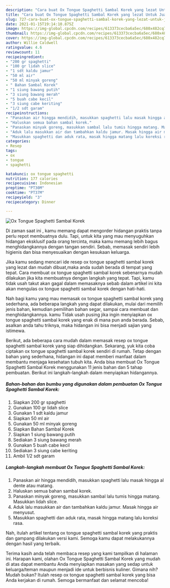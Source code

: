 ```yaml
---
description: "Cara buat Ox Tongue Spaghetti Sambal Korek yang lezat Untuk Jualan"
title: "Cara buat Ox Tongue Spaghetti Sambal Korek yang lezat Untuk Jualan"
slug: 727-cara-buat-ox-tongue-spaghetti-sambal-korek-yang-lezat-untuk-jualan
date: 2021-01-15T19:14:10.875Z
image: https://img-global.cpcdn.com/recipes/613373cecba6a5ec/680x482cq70/ox-tongue-spaghetti-sambal-korek-foto-resep-utama.jpg
thumbnail: https://img-global.cpcdn.com/recipes/613373cecba6a5ec/680x482cq70/ox-tongue-spaghetti-sambal-korek-foto-resep-utama.jpg
cover: https://img-global.cpcdn.com/recipes/613373cecba6a5ec/680x482cq70/ox-tongue-spaghetti-sambal-korek-foto-resep-utama.jpg
author: Willie Caldwell
ratingvalue: 4.6
reviewcount: 11
recipeingredient:
- "200 gr spaghetti"
- "100 gr lidah slice"
- "1 sdt kaldu jamur"
- "50 ml air"
- "50 ml minyak goreng"
- " Bahan Sambal Korek"
- "1 siung bawang putih"
- "3 siung bawang merah"
- "5 buah cabe kecil"
- "3 siung cabe keriting"
- "1/2 sdt garam"
recipeinstructions:
- "Panaskan air hingga mendidih, masukkan spaghetti lalu masak hingga al dente atau matang."
- "Haluskan semua bahan sambal korek."
- "Panaskan minyak goreng, masukkan sambal lalu tumis hingga matang. Masukkan lidah slice."
- "Aduk lalu masukkan air dan tambahkan kaldu jamur. Masak hingga air menyusut."
- "Masukkan spaghetti dan aduk rata, masak hingga matang lalu koreksi rasa."
categories:
- Resep
tags:
- ox
- tongue
- spaghetti

katakunci: ox tongue spaghetti 
nutrition: 177 calories
recipecuisine: Indonesian
preptime: "PT30M"
cooktime: "PT37M"
recipeyield: "3"
recipecategory: Dinner

---
```



![Ox Tongue Spaghetti Sambal Korek](https://img-global.cpcdn.com/recipes/613373cecba6a5ec/680x482cq70/ox-tongue-spaghetti-sambal-korek-foto-resep-utama.jpg)

Di zaman  saat ini , kamu memang dapat mengorder hidangan praktis tanpa perlu repot membuatnya dulu. Tapi, untuk kita yang mau menyuguhkan hidangan eksklusif pada orang tercinta, maka kamu memang lebih bagus menghidangkannya dengan tangan sendiri. Sebab, memasak sendiri lebih higienis dan bisa menyesuaikan dengan kesukaan keluarga.

Jika kamu sedang mencari ide resep ox tongue spaghetti sambal korek yang lezat dan mudah dibuat,maka anda sudah berada di tempat yang tepat. Cara membuat ox tongue spaghetti sambal korek  sebenarnya mudah dilakukan jika kita membuatnya dengan langkah yang tepat. Tapi, kamu tidak usah takut akan gagal dalam memasaknya 
sebab dalam artikel ini kita akan mengulas ox tongue spaghetti sambal korek dengan hati-hati.  



Nah bagi kamu yang mau memasak ox tongue spaghetti sambal korek yang sederhana, ada beberapa langkah yang dapat dilakukan, mulai dari memilih jenis bahan, kemudian pemilihan bahan segar, sampai cara membuat dan menghidangkannya. kamu Tidak usah pusing jika ingin menyiapkan ox tongue spaghetti sambal korek yang enak di mana pun anda berada. Sebab, asalkan anda  tahu triknya, maka hidangan ini bisa menjadi sajian yang istimewa.

Berikut, ada beberapa cara mudah dalam memasak resep ox tongue spaghetti sambal korek yang siap dihidangkan. Sekarang, yuk kita coba ciptakan ox tongue spaghetti sambal korek sendiri di rumah. Tetap dengan bahan yang sederhana, hidangan ini dapat memberi manfaat dalam membantu menjaga kesehatan tubuh kita. Anda bisa membuat Ox Tongue Spaghetti Sambal Korek menggunakan 11 jenis bahan dan 5 tahap pembuatan. Berikut ini langkah-langkah dalam menyiapkan hidangannya.

<!--inarticleads1-->

##### Bahan-bahan dan bumbu yang digunakan dalam pembuatan Ox Tongue Spaghetti Sambal Korek:

1. Siapkan 200 gr spaghetti
1. Gunakan 100 gr lidah slice
1. Gunakan 1 sdt kaldu jamur
1. Siapkan 50 ml air
1. Gunakan 50 ml minyak goreng
1. Siapkan  Bahan Sambal Korek
1. Siapkan 1 siung bawang putih
1. Sediakan 3 siung bawang merah
1. Gunakan 5 buah cabe kecil
1. Sediakan 3 siung cabe keriting
1. Ambil 1/2 sdt garam




<!--inarticleads2-->

##### Langkah-langkah membuat Ox Tongue Spaghetti Sambal Korek:

1. Panaskan air hingga mendidih, masukkan spaghetti lalu masak hingga al dente atau matang.
1. Haluskan semua bahan sambal korek.
1. Panaskan minyak goreng, masukkan sambal lalu tumis hingga matang. Masukkan lidah slice.
1. Aduk lalu masukkan air dan tambahkan kaldu jamur. Masak hingga air menyusut.
1. Masukkan spaghetti dan aduk rata, masak hingga matang lalu koreksi rasa.




Nah, itulah artikel tentang  ox tongue spaghetti sambal korek  yang praktis dan gampang dilakukan versi kami. Semoga kamu dapat melakukannya dengan hasil yang terbaik. 

Terima kasih anda telah membaca resep yang kami tampilkan di halaman ini. Harapan kami, olahan  Ox Tongue Spaghetti Sambal Korek yang mudah di atas dapat membantu Anda menyiapkan masakan yang sedap untuk keluarga/teman maupun menjadi ide untuk berbisnis kuliner. Gimana nih? Mudah bukan? Itulah resep ox tongue spaghetti sambal korek yang bisa Anda kerjakan di rumah. Semoga bermanfaat dan selamat mencoba!

